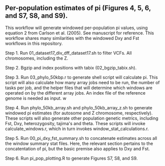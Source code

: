## Per-population estimates of pi (Figures 4, 5, 6, and S7, S8, and S9).

This workflow will generate windowed per-population pi values, using equation 2 from Carlson et al. (2005). See manuscript for reference. This workflow shares many similarities with the windowed Dxy and Fst workflows in this repository. 

Step 1. Run 01_dataset17_div_dff_dataset17.sh to filter VCFs. All chromosomes, including the Z. 

Step 2. Bgzip and index positions with tabix (02_bgzip_tabix.sh). 

Step 3. Run 03_phylo_50kbp.r to generate shell script will calculate pi. This script will also calculate how many array jobs need to be run, the number of tasks per job, and the helper files that will determine which windows are operated on by the different array jobs. An index file of the reference genome is needed as input. w

Step 4. Run phylo_50kb_array.sh and phylo_50kb_array_z.sh to generate windowed pi estimates (for autosome and Z chromosome, respectively). These scripts will also generate other population genetic metrics, including Fst, Dxy, heterozygosity, tajima's and theta. These scripts will invoke calculate_windows.r, which in turn invokes window_stat_calculations.r.  

Step 5. Run 00_pi_dxy_fst_summary.sh to concatenate estimates across all the window summary stat files. Here, the relevant section pertains to the concatentation of pi, but the basic premise also applies to Dxy and Fst. 

Step 6. Run pi_pop_plotting.R to generate Figures S7, S8, and S9. 

